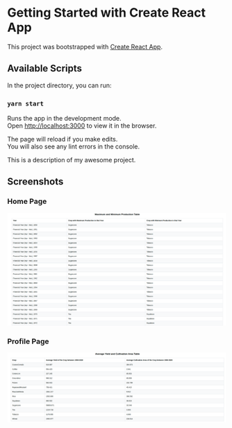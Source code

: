 # Getting Started with Create React App

This project was bootstrapped with [Create React App](https://github.com/facebook/create-react-app).

## Available Scripts

In the project directory, you can run:

### `yarn start`

Runs the app in the development mode.\
Open [http://localhost:3000](http://localhost:3000) to view it in the browser.

The page will reload if you make edits.\
You will also see any lint errors in the console.


This is a description of my awesome project.

## Screenshots

### Home Page
![Home Page](screenshots/maxmintable.png)

### Profile Page
![Profile Page](screenshots/avgdatatable.png)
